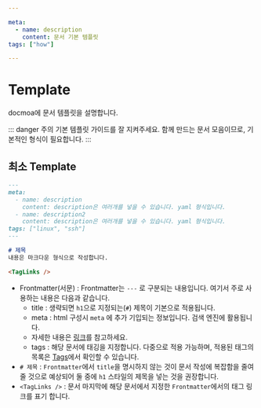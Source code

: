 ```yaml
---

meta:
  - name: description
    content: 문서 기본 템플릿
tags: ["how"]

---
```


# Template

docmoa에 문서 템플릿을 설명합니다.

::: danger 주의
기본 템플릿 가이드를 잘 지켜주세요. 함께 만드는 문서 모음이므로, 기본적인 형식이 필요합니다.
:::

## 최소 Template

```md {1,2,8,10,13}
---
meta:
  - name: description
    content: description은 여러개를 넣을 수 있습니다. yaml 형식입니다.
  - name: description2
    content: description은 여러개를 넣을 수 있습니다. yaml 형식입니다.
tags: ["linux", "ssh"]
---

# 제목
내용은 마크다운 형식으로 작성합니다.

<TagLinks />
```

- Frontmatter(서문) : Frontmatter는 `---` 로 구분되는 내용입니다. 여기서 주로 사용하는 내용은 다음과 같습니다.
  - title : 생략되면 `h1`으로 지정되는(`#`) 제목이 기본으로 적용됩니다.
  - meta : html 구성시 `meta` 에 추가 기입되는 정보입니다. 검색 엔진에 활용됩니다.
  - 자세한 내용은 [링크](https://vuepress.vuejs.org/guide/frontmatter.html)를 참고하세요.
  - tags : 해당 문서에 태깅을 지정합니다. 다중으로 적용 가능하며, 적용된 태그의 목록은 [Tags](/98.tag/)에서 확인할 수 있습니다.
- `# 제목` : `Frontmatter`에서 `title`을 명시하지 않는 것이 문서 작성에 복잡함을 줄여줄 것으로 예상되어 둘 중에 `h1` 스타일의 제목을 넣는 것을 권장합니다.
- `<TagLinks />` : 문서 마지막에 해당 문서에서 지정한 `Frontmatter`에서의 태그 링크를 표기 합니다.

<TagLinks />